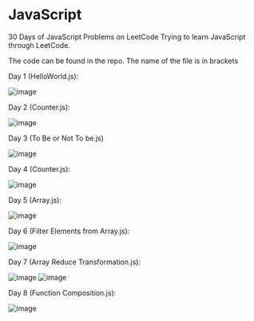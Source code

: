   # JavaScript
30 Days of JavaScript Problems on LeetCode
Trying to learn JavaScript through LeetCode. 

The code can be found in the repo. The name of the file is in brackets

Day 1 (HelloWorld.js):

![image](https://github.com/hzs0084/JavaScript/assets/43252065/5eeabe20-3a31-41e7-bd1d-fa9b887e4309)

Day 2 (Counter.js):

![image](https://github.com/hzs0084/JavaScript/assets/43252065/3f90f5ba-e577-4d30-8943-f7862c7bfa76)

Day 3 (To Be or Not To be.js)

![image](https://github.com/hzs0084/JavaScript/assets/43252065/22173043-dcb9-40a5-b059-013452f735ed)

Day 4 (Counter.js):

![image](https://github.com/hzs0084/JavaScript/assets/43252065/1d25be65-6245-476d-b00c-10796ed6ebb7)

Day 5 (Array.js):

![image](https://github.com/hzs0084/JavaScript/assets/43252065/18a23695-7bbd-47a2-8ded-b98890cc40c9)

Day 6 (Filter Elements from Array.js):

![image](https://github.com/hzs0084/JavaScript/assets/43252065/dbb7965b-00a3-4532-914e-8e7d9734d567)

Day 7 (Array Reduce Transformation.js):

![image](https://github.com/hzs0084/JavaScript/assets/43252065/f243ebb1-6233-4236-8dcf-40a0f08cf015)
![image](https://github.com/hzs0084/JavaScript/assets/43252065/0d4ca139-ded1-4be3-8daf-5511d590a6a7)

Day 8 (Function Composition.js):

![image](https://github.com/hzs0084/JavaScript/assets/43252065/4d608697-b248-42c4-b6f0-da9c63d36aec)
